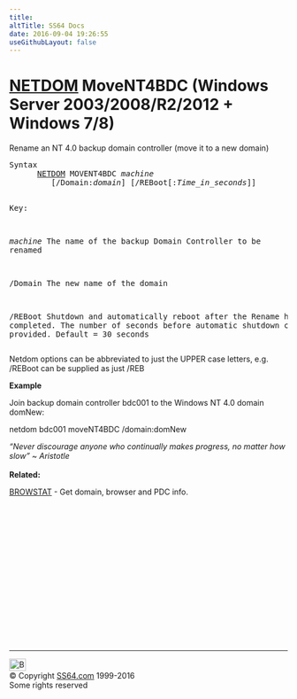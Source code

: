 ```yaml
---
title:
altTitle: SS64 Docs
date: 2016-09-04 19:26:55
useGithubLayout: false
---
```

<!-- #BeginLibraryItem "/Library/head_nt.lbi" --><!-- #EndLibraryItem --><h1><a href="netdom.html">NETDOM</a> MoveNT4BDC   (Windows Server 2003/2008/R2/2012 + Windows 7/8)</h1>
<p>Rename an NT 4.0 backup domain controller (move it to a new domain)</p>
<pre>Syntax
      <a href="netdom.html">NETDOM</a> MOVENT4BDC <i>machine</i>
         [/Domain:<i>domain</i>] [/REBoot[:<i>Time_in_seconds</i>]]

Key:

   <i>machine</i>     The name of the backup Domain Controller to be renamed

   /Domain     The new name of the domain

   /REBoot     Shutdown and automatically reboot after the Rename
               has completed.  The number of seconds before automatic
               shutdown can also be provided.  Default = 30 seconds</pre>
<p>Netdom options can be abbreviated to just the UPPER case letters, e.g. <span class="code">/REBoot</span> can be supplied as just <span class="code">/REB</span> </p>
<p><b>Example</b></p>
<p>Join backup domain controller bdc001 to the Windows NT 4.0 domain domNew: </p>
<p class="code">netdom bdc001 moveNT4BDC /domain:domNew</p>
<p><i class="quote">“Never discourage anyone who continually makes progress, no matter how slow” ~ Aristotle</i><br>
<br>
<b> Related:</b></p>
<p><a href="browstat.html">BROWSTAT</a> - Get domain, browser and PDC info.<br>
</p><!-- #BeginLibraryItem "/Library/foot_nt.lbi" --><p>
<!-- windows300 -->
<ins class="adsbygoogle" style="display:inline-block;width:300px;height:250px" data-ad-client="ca-pub-6140977852749469" data-ad-slot="7649547908"></ins>
<script>
(adsbygoogle = window.adsbygoogle || []).push({});
</script></p>
<hr>
<div id="bl" class="footer"><a href="netdom-bdc.html#"><img src="../images/top.png" width="30" height="22" alt="Back to the Top"></a></div>
<div id="br" class="footer, tagline">© Copyright <a href="http://ss64.com/">SS64.com</a> 1999-2016<br>
Some rights reserved</div><!-- #EndLibraryItem -->

